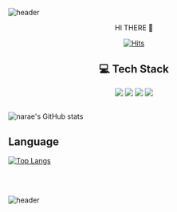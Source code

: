 
![header](https://capsule-render.vercel.app/api?type=waving&color=timeGradient&height=300&section=header&text=Narae%20Kim&fontSize=70)




 <div align=center>
 
  HI THERE 👋

[![Hits](https://hits.seeyoufarm.com/api/count/incr/badge.svg?url=https%3A%2F%2Fgithub.com%2Fnarae90&count_bg=%2379C83D&title_bg=%23555555&icon=&icon_color=%23E7E7E7&title=hits&edge_flat=false)](https://hits.seeyoufarm.com)
	
</div>

<h2 align="center"> 💻 Tech Stack </h2>


<p align="center">
<img src="https://img.shields.io/badge/HTML5-E34F26?style=flat-square&logo=HTML5&logoColor=white"/>
<img src="https://img.shields.io/badge/CSS3-1572B6?style=flat-square&logo=CSS3&3logoColor=white"/>
<img src="https://img.shields.io/badge/JavaScript-F7DF1E?style=flat-square&logo=JavaScript&logoColor=white"/>
<img src="https://img.shields.io/badge/React-61DAFB?style=flat-square&logo=React&logoColor=white"/>

<br/> 

  
##
![narae's GitHub stats](https://github-readme-stats.vercel.app/api?username=narae90&show_icons=true&theme=radical)


## Language
[![Top Langs](https://github-readme-stats.vercel.app/api/top-langs/?username=narae90&layout=compact)](https://github.com/narae90/github-readme-stats)


<br/> 
<br/> 

 
![header](https://capsule-render.vercel.app/api?type=waving&color=timeGradient&height=100&section=footer&text=%20&fontSize=60)
  


<!--
**narae90/narae90** is a ✨ _special_ ✨ repository because its `README.md` (this file) appears on your GitHub profile.

Here are some ideas to get you started:

- 🔭 I’m currently working on ...
- 🌱 I’m currently learning ...
- 👯 I’m looking to collaborate on ...
- 🤔 I’m looking for help with ...
- 💬 Ask me about ...
- 📫 How to reach me: ...
- 😄 Pronouns: ...
- ⚡ Fun fact: ...
-->
